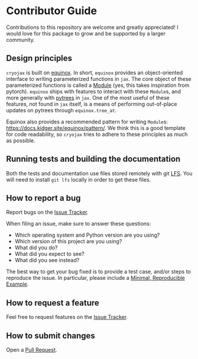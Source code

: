 # Contributor Guide

Contributions to this repository are welcome and greatly appreciated! I would love
for this package to grow and be supported by a larger community.

## Design principles

`cryojax` is built on [equinox](https://docs.kidger.site/equinox/). In short, `equinox` provides an object-oriented interface to writing parameterized functions in `jax`. The core object of these parameterized functions is called a [Module](https://docs.kidger.site/equinox/api/module/module/) (yes, this takes inspiration from pytorch). `equinox` ships with features to interact with these `Module`s, and more generally with [pytrees](https://jax.readthedocs.io/en/latest/pytrees.html) in `jax`. One of the most useful of these features, not found in `jax` itself, is a means of performing out-of-place updates on pytrees through `equinox.tree_at`.

Equinox also provides a recommended pattern for writing `Module`s: https://docs.kidger.site/equinox/pattern/. We think this is a good template for code readability, so `cryojax` tries to adhere to these principles as much as possible.

## Running tests and building the documentation

Both the tests and documentation use files stored remotely with git [LFS](https://git-lfs.com/). You will need to install `git lfs` locally in order to get these files.

## How to report a bug

Report bugs on the [Issue Tracker](https://github.com/mjo22/cryojax/issues).

When filing an issue, make sure to answer these questions:

- Which operating system and Python version are you using?
- Which version of this project are you using?
- What did you do?
- What did you expect to see?
- What did you see instead?

The best way to get your bug fixed is to provide a test case, and/or steps to
reproduce the issue. In particular, please include a [Minimal, Reproducible
Example](https://stackoverflow.com/help/minimal-reproducible-example).

## How to request a feature

Feel free to request features on the [Issue
Tracker](https://github.com/mjo22/cryojax/issues).

## How to submit changes

Open a [Pull Request](https://github.com/mjo22/cryojax/pulls).
